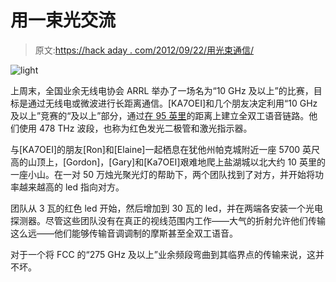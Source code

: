 # 用一束光交流

> 原文:[https://hack aday . com/2012/09/22/用光束通信/](https://hackaday.com/2012/09/22/communicating-with-a-beam-of-light/)

![](../Images/087032810645d7b4a71f329613abf48d.png "light")

上周末，全国业余无线电协会 ARRL 举办了一场名为“10 GHz 及以上”的比赛，目标是通过无线电或微波进行长距离通信。[KA7OEI]和几个朋友决定利用“10 GHz 及以上”竞赛的“及以上”部分，通过[在 95 英里](http://ka7oei.blogspot.com/2012/09/throwing-ones-voice-95-miles-on.html)的距离上建立全双工语音链路。他们使用 478 THz 波段，也称为红色发光二极管和激光指示器。

与[KA7OEI]的朋友[Ron]和[Elaine]一起栖息在犹他州帕克城附近一座 5700 英尺高的山顶上，[Gordon]，[Gary]和[Ka7OEI]艰难地爬上盐湖城以北大约 10 英里的一座小山。在一对 50 万烛光聚光灯的帮助下，两个团队找到了对方，并开始将功率越来越高的 led 指向对方。

团队从 3 瓦的红色 led 开始，然后增加到 30 瓦的 led，并在两端各安装一个光电探测器。尽管这些团队没有在真正的视线范围内工作——大气的折射允许他们传输这么远——他们能够传输音调调制的摩斯甚至全双工语音。

对于一个将 FCC 的“275 GHz 及以上”业余频段弯曲到其临界点的传输来说，这并不坏。